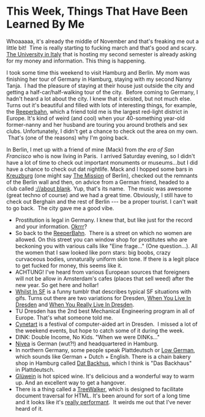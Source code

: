 <!--
slug: this-week-things-that-have-been-learned-by-me
date: Mon Nov 18 2013 09:58:00 GMT-0800 (Pacific Standard Time)
tags: hamburg, berlin, nanny, plattdeutsch, gluwein, dink, reeperbahn, kreuzburg, ://about blank, treewalker, boobs, okrrr
title: This Week, Things That Have Been Learned By Me
id: 67379994511
link: http://blog.mhgbrown.is/post/67379994511/this-week-things-that-have-been-learned-by-me
raw: {"type":"text","blog_name":"mhgbrown-writing","blog":{"name":"mhgbrown-writing","title":"","description":"","url":"http://blog.mhgbrown.is/","uuid":"t:ePEJSJNMnTiNT1c2s-GWmw","updated":1455741575},"id":67379994511,"post_url":"http://blog.mhgbrown.is/post/67379994511/this-week-things-that-have-been-learned-by-me","slug":"this-week-things-that-have-been-learned-by-me","date":"2013-11-18 17:58:00 GMT","timestamp":1384797480,"state":"published","format":"html","reblog_key":"Ovt3uUty","tags":["hamburg","berlin","nanny","plattdeutsch","gluwein","dink","reeperbahn","kreuzburg","://about blank","treewalker","boobs","okrrr"],"short_url":"https://tmblr.co/ZYX4lq_mAH_F","summary":"This Week, Things That Have Been Learned By Me","should_open_in_legacy":false,"recommended_source":null,"recommended_color":null,"note_count":0,"title":"This Week, Things That Have Been Learned By Me","body":"<p>Whoaaaaa, it&rsquo;s already the middle of November and that&rsquo;s freaking me out a little bit!  Time is really starting to fucking march and that&rsquo;s good and scary. <a href=\"http://www.unibz.it/\">The University in Italy</a> that is hosting my second semester is already asking for my money and information. This thing is happening.</p>\n<p>I took some time this weekend to visit Hamburg and Berlin. My mom was finishing her tour of Germany in Hamburg, staying with my second Nanny Tanja.  I had the pleasure of staying at their house just outside the city and getting a half-car/half-walking tour of the city.  Before coming to Germany, I hadn&rsquo;t heard a lot about the city. I knew that it existed, but not much else. Turns out it&rsquo;s beautiful and filled with lots of interesting things, for example, the <a href=\"http://en.wikipedia.org/wiki/Reeperbahn\">Reeperbahn</a>, which a friend told me is the largest red-light district in Europe. It&rsquo;s kind of weird (and cool) when your 40-something year-old former-nanny and her husband are touring you around brothels and sex clubs. Unfortunately, I didn&rsquo;t get a chance to check out the area on my own.  That&rsquo;s (one of the reasons) why I&rsquo;m going back.</p>\n<p>In Berlin, I met up with a friend of mine (Mack) from <em>the era of San Francisco </em>who is now living in Paris.  I arrived Saturday evening, so I didn&rsquo;t have a lot of time to check out important monuments or museums&hellip;but I did have a chance to check out dat nightlife. Mack and I hopped some bars in <a href=\"http://en.wikipedia.org/wiki/Kreuzberg\">Kreuzburg</a> (one might say <a href=\"http://en.wikipedia.org/wiki/Mission_District,_San_Francisco\">The Mission</a> of Berlin), checked out the remnants of the Berlin wall and then, on advice from a German friend, headed to a club called <a href=\"http://aboutparty.net/\">://about blank</a>. Yup, that&rsquo;s its name.  The music was awesome (great techno of course) and we had a great time. Obviously, I still have to check out Berghain and the rest of Berlin — be a proper tourist. I can&rsquo;t wait to go back.  The city gave me a good vibe.</p>\n<ul><li>Prostitution is legal in Germany. I knew that, but like just for the record and your information. <a href=\"http://www.youtube.com/watch?v=qSB-5Nnw9rU\">Okrrr</a>?</li>\n<li>So back to the <a href=\"http://en.wikipedia.org/wiki/Reeperbahn\">ReeperBahn</a>.  There is a street on which no women are allowed. On this street you can window shop for prostitutes who are beckoning you with various calls like &ldquo;Eine frage&hellip;&rdquo; (One question&hellip;). All the women that I saw looked like porn stars: big boobs, crazy curvaceous bodies, unnaturally uniform skin tone. If there is a legit place to get fucked for money, this seems like it.</li>\n<li>ACHTUNG! I&rsquo;ve heard from various European sources that foreigners will not be allow in Amsterdam&rsquo;s cafes (places that sell weed) after the new year. So get here and hollar!</li>\n<li><a href=\"http://whilstinsf.tumblr.com/\">Whilst In SF</a> is a funny tumblr that describes typical SF situations with gifs. Turns out there are two variations for Dresden, <a href=\"http://whenyouliveindresden.tumblr.com/\">When You Live In Dresden</a> and <a href=\"http://whenyoureallyliveindresden.tumblr.com/\">When You Really Live In Dresden</a>.</li>\n<li>TU Dresden has the 2nd best Mechanical Engineering program in all of Europe. That&rsquo;s what someone told me.</li>\n<li><a href=\"http://www.cynetart.de/?l=e\">Cynetart</a> is a festival of computer-aided art in Dresden.  I missed a lot of the weekend events, but hope to catch some of it during the week.</li>\n<li>DINK: Double Income, No Kids. &ldquo;When we were DINKs&hellip;&rdquo;</li>\n<li><a href=\"http://en.wikipedia.org/wiki/Nivea\">Nivea</a> is German (wut?!) and headquartered in Hamburg.</li>\n<li>In northern Germany, some people speak Plattdeutsch or <a href=\"http://en.wikipedia.org/wiki/Low_German\">Low German</a>, which sounds like German + Dutch + English. There is a chain bakery shop in Hamburg called <a href=\"http://www.datbackhus.de/\">Dat Backhus</a>, which I think is &ldquo;Das Backhaus&rdquo; in Plattdeutsch.</li>\n<li><a href=\"http://en.wikipedia.org/wiki/Mulled_wine\">Glüwein</a> is hot spiced wine. It&rsquo;s delicious and a wonderful way to warm up. And an excellent way to get a hangover.</li>\n<li>There is a thing called a <a href=\"https://developer.mozilla.org/en/docs/Web/API/TreeWalker\">TreeWalker</a>, which is designed to facilitate document traversal for HTML. It&rsquo;s been around for sort of a long time and it looks like it&rsquo;s <a href=\"http://stackoverflow.com/questions/2579666/getelementsbytagname-equivalent-for-textnodes\">really performant</a>.  It weirds me out that I&rsquo;ve never heard of it.</li>\n</ul>","reblog":{"comment":"<p><p>Whoaaaaa, it’s already the middle of November and that’s freaking me out a little bit!  Time is really starting to fucking march and that’s good and scary. <a href=\"http://www.unibz.it/\">The University in Italy</a> that is hosting my second semester is already asking for my money and information. This thing is happening.</p>\n<p>I took some time this weekend to visit Hamburg and Berlin. My mom was finishing her tour of Germany in Hamburg, staying with my second Nanny Tanja.  I had the pleasure of staying at their house just outside the city and getting a half-car/half-walking tour of the city.  Before coming to Germany, I hadn’t heard a lot about the city. I knew that it existed, but not much else. Turns out it’s beautiful and filled with lots of interesting things, for example, the <a href=\"http://en.wikipedia.org/wiki/Reeperbahn\">Reeperbahn</a>, which a friend told me is the largest red-light district in Europe. It’s kind of weird (and cool) when your 40-something year-old former-nanny and her husband are touring you around brothels and sex clubs. Unfortunately, I didn’t get a chance to check out the area on my own.  That’s (one of the reasons) why I’m going back.</p>\n<p>In Berlin, I met up with a friend of mine (Mack) from <em>the era of San Francisco </em>who is now living in Paris.  I arrived Saturday evening, so I didn’t have a lot of time to check out important monuments or museums…but I did have a chance to check out dat nightlife. Mack and I hopped some bars in <a href=\"http://en.wikipedia.org/wiki/Kreuzberg\">Kreuzburg</a> (one might say <a href=\"http://en.wikipedia.org/wiki/Mission_District,_San_Francisco\">The Mission</a> of Berlin), checked out the remnants of the Berlin wall and then, on advice from a German friend, headed to a club called <a href=\"http://aboutparty.net/\">://about blank</a>. Yup, that’s its name.  The music was awesome (great techno of course) and we had a great time. Obviously, I still have to check out Berghain and the rest of Berlin — be a proper tourist. I can’t wait to go back.  The city gave me a good vibe.</p>\n<ul><li>Prostitution is legal in Germany. I knew that, but like just for the record and your information. <a href=\"http://www.youtube.com/watch?v=qSB-5Nnw9rU\">Okrrr</a>?</li>\n<li>So back to the <a href=\"http://en.wikipedia.org/wiki/Reeperbahn\">ReeperBahn</a>.  There is a street on which no women are allowed. On this street you can window shop for prostitutes who are beckoning you with various calls like “Eine frage…” (One question…). All the women that I saw looked like porn stars: big boobs, crazy curvaceous bodies, unnaturally uniform skin tone. If there is a legit place to get fucked for money, this seems like it.</li>\n<li>ACHTUNG! I’ve heard from various European sources that foreigners will not be allow in Amsterdam’s cafes (places that sell weed) after the new year. So get here and hollar!</li>\n<li><a href=\"http://whilstinsf.tumblr.com/\">Whilst In SF</a> is a funny tumblr that describes typical SF situations with gifs. Turns out there are two variations for Dresden, <a href=\"http://whenyouliveindresden.tumblr.com/\">When You Live In Dresden</a> and <a href=\"http://whenyoureallyliveindresden.tumblr.com/\">When You Really Live In Dresden</a>.</li>\n<li>TU Dresden has the 2nd best Mechanical Engineering program in all of Europe. That’s what someone told me.</li>\n<li><a href=\"http://www.cynetart.de/?l=e\">Cynetart</a> is a festival of computer-aided art in Dresden.  I missed a lot of the weekend events, but hope to catch some of it during the week.</li>\n<li>DINK: Double Income, No Kids. “When we were DINKs…”</li>\n<li><a href=\"http://en.wikipedia.org/wiki/Nivea\">Nivea</a> is German (wut?!) and headquartered in Hamburg.</li>\n<li>In northern Germany, some people speak Plattdeutsch or <a href=\"http://en.wikipedia.org/wiki/Low_German\">Low German</a>, which sounds like German + Dutch + English. There is a chain bakery shop in Hamburg called <a href=\"http://www.datbackhus.de/\">Dat Backhus</a>, which I think is “Das Backhaus” in Plattdeutsch.</li>\n<li><a href=\"http://en.wikipedia.org/wiki/Mulled_wine\">Glüwein</a> is hot spiced wine. It’s delicious and a wonderful way to warm up. And an excellent way to get a hangover.</li>\n<li>There is a thing called a <a href=\"https://developer.mozilla.org/en/docs/Web/API/TreeWalker\">TreeWalker</a>, which is designed to facilitate document traversal for HTML. It’s been around for sort of a long time and it looks like it’s <a href=\"http://stackoverflow.com/questions/2579666/getelementsbytagname-equivalent-for-textnodes\">really performant</a>.  It weirds me out that I’ve never heard of it.</li>\n</ul></p>","tree_html":""},"trail":[{"blog":{"name":"mhgbrown-writing","active":true,"theme":{"header_full_width":2448,"header_full_height":3264,"header_focus_width":2048,"header_focus_height":1152,"avatar_shape":"circle","background_color":"#FAFAFA","body_font":"Helvetica Neue","header_bounds":"997,2351,2266,96","header_image":"https://static.tumblr.com/4b23ec7fb988076e81306480748de0b1/aqgwfuh/OUkncja1l/tumblr_static_5q6zyxvvxkco0k440g4kokosg.jpg","header_image_focused":"https://static.tumblr.com/4b23ec7fb988076e81306480748de0b1/aqgwfuh/SPuncja1u/tumblr_static_tumblr_static_5q6zyxvvxkco0k440g4kokosg_focused_v3.jpg","header_image_scaled":"https://static.tumblr.com/4b23ec7fb988076e81306480748de0b1/aqgwfuh/OUkncja1l/tumblr_static_5q6zyxvvxkco0k440g4kokosg_2048_v2.jpg","header_stretch":true,"link_color":"#529ECC","show_avatar":true,"show_description":true,"show_header_image":true,"show_title":true,"title_color":"#444444","title_font":"Gibson","title_font_weight":"bold"},"share_likes":false,"share_following":false,"can_be_followed":true},"post":{"id":"67379994511"},"content_raw":"<p><p>Whoaaaaa, it’s already the middle of November and that’s freaking me out a little bit!  Time is really starting to fucking march and that’s good and scary. <a href=\"http://www.unibz.it/\">The University in Italy</a> that is hosting my second semester is already asking for my money and information. This thing is happening.</p>\n<p>I took some time this weekend to visit Hamburg and Berlin. My mom was finishing her tour of Germany in Hamburg, staying with my second Nanny Tanja.  I had the pleasure of staying at their house just outside the city and getting a half-car/half-walking tour of the city.  Before coming to Germany, I hadn’t heard a lot about the city. I knew that it existed, but not much else. Turns out it’s beautiful and filled with lots of interesting things, for example, the <a href=\"http://en.wikipedia.org/wiki/Reeperbahn\">Reeperbahn</a>, which a friend told me is the largest red-light district in Europe. It’s kind of weird (and cool) when your 40-something year-old former-nanny and her husband are touring you around brothels and sex clubs. Unfortunately, I didn’t get a chance to check out the area on my own.  That’s (one of the reasons) why I’m going back.</p>\n<p>In Berlin, I met up with a friend of mine (Mack) from <em>the era of San Francisco </em>who is now living in Paris.  I arrived Saturday evening, so I didn’t have a lot of time to check out important monuments or museums…but I did have a chance to check out dat nightlife. Mack and I hopped some bars in <a href=\"http://en.wikipedia.org/wiki/Kreuzberg\">Kreuzburg</a> (one might say <a href=\"http://en.wikipedia.org/wiki/Mission_District,_San_Francisco\">The Mission</a> of Berlin), checked out the remnants of the Berlin wall and then, on advice from a German friend, headed to a club called <a href=\"http://aboutparty.net/\">://about blank</a>. Yup, that’s its name.  The music was awesome (great techno of course) and we had a great time. Obviously, I still have to check out Berghain and the rest of Berlin — be a proper tourist. I can’t wait to go back.  The city gave me a good vibe.</p>\n<ul><li>Prostitution is legal in Germany. I knew that, but like just for the record and your information. <a href=\"http://www.youtube.com/watch?v=qSB-5Nnw9rU\">Okrrr</a>?</li>\n<li>So back to the <a href=\"http://en.wikipedia.org/wiki/Reeperbahn\">ReeperBahn</a>.  There is a street on which no women are allowed. On this street you can window shop for prostitutes who are beckoning you with various calls like “Eine frage…” (One question…). All the women that I saw looked like porn stars: big boobs, crazy curvaceous bodies, unnaturally uniform skin tone. If there is a legit place to get fucked for money, this seems like it.</li>\n<li>ACHTUNG! I’ve heard from various European sources that foreigners will not be allow in Amsterdam’s cafes (places that sell weed) after the new year. So get here and hollar!</li>\n<li><a href=\"http://whilstinsf.tumblr.com/\">Whilst In SF</a> is a funny tumblr that describes typical SF situations with gifs. Turns out there are two variations for Dresden, <a href=\"http://whenyouliveindresden.tumblr.com/\">When You Live In Dresden</a> and <a href=\"http://whenyoureallyliveindresden.tumblr.com/\">When You Really Live In Dresden</a>.</li>\n<li>TU Dresden has the 2nd best Mechanical Engineering program in all of Europe. That’s what someone told me.</li>\n<li><a href=\"http://www.cynetart.de/?l=e\">Cynetart</a> is a festival of computer-aided art in Dresden.  I missed a lot of the weekend events, but hope to catch some of it during the week.</li>\n<li>DINK: Double Income, No Kids. “When we were DINKs…”</li>\n<li><a href=\"http://en.wikipedia.org/wiki/Nivea\">Nivea</a> is German (wut?!) and headquartered in Hamburg.</li>\n<li>In northern Germany, some people speak Plattdeutsch or <a href=\"http://en.wikipedia.org/wiki/Low_German\">Low German</a>, which sounds like German + Dutch + English. There is a chain bakery shop in Hamburg called <a href=\"http://www.datbackhus.de/\">Dat Backhus</a>, which I think is “Das Backhaus” in Plattdeutsch.</li>\n<li><a href=\"http://en.wikipedia.org/wiki/Mulled_wine\">Glüwein</a> is hot spiced wine. It’s delicious and a wonderful way to warm up. And an excellent way to get a hangover.</li>\n<li>There is a thing called a <a href=\"https://developer.mozilla.org/en/docs/Web/API/TreeWalker\">TreeWalker</a>, which is designed to facilitate document traversal for HTML. It’s been around for sort of a long time and it looks like it’s <a href=\"http://stackoverflow.com/questions/2579666/getelementsbytagname-equivalent-for-textnodes\">really performant</a>.  It weirds me out that I’ve never heard of it.</li>\n</ul></p>","content":"<p><p>Whoaaaaa, it&rsquo;s already the middle of November and that&rsquo;s freaking me out a little bit! &nbsp;Time is really starting to fucking march and that&rsquo;s good and scary. <a href=\"http://www.unibz.it/\">The University in Italy</a> that is hosting my second semester is already asking for my money and information. This thing is happening.</p>\n<p>I took some time this weekend to visit Hamburg and Berlin. My mom was finishing her tour of Germany in Hamburg, staying with my second Nanny Tanja. &nbsp;I had the pleasure of staying at their house just outside the city and getting a half-car/half-walking tour of the city. &nbsp;Before coming to Germany, I hadn&rsquo;t heard a lot about the city. I knew that it existed, but not much else. Turns out it&rsquo;s beautiful and filled with lots of interesting things, for example, the <a href=\"http://en.wikipedia.org/wiki/Reeperbahn\">Reeperbahn</a>, which a friend told me is the largest red-light district in Europe. It&rsquo;s kind of weird (and cool) when your 40-something year-old former-nanny and her husband are touring you around brothels and sex clubs. Unfortunately, I didn&rsquo;t get a chance to check out the area on my own. &nbsp;That&rsquo;s (one of the reasons) why I&rsquo;m going back.</p>\n<p>In Berlin, I met up with a friend of mine (Mack) from <em>the era of San Francisco </em>who is now living in Paris. &nbsp;I arrived Saturday evening, so I didn&rsquo;t have a lot of time to check out important monuments or museums&hellip;but I did have a chance to check out dat nightlife. Mack and I hopped some bars in <a href=\"http://en.wikipedia.org/wiki/Kreuzberg\">Kreuzburg</a>&nbsp;(one might say <a href=\"http://en.wikipedia.org/wiki/Mission_District,_San_Francisco\">The Mission</a> of Berlin), checked out the remnants of the Berlin wall and then, on advice from a German friend, headed to a club called <a href=\"http://aboutparty.net/\">://about blank</a>. Yup, that&rsquo;s its name. &nbsp;The music was awesome (great techno of course) and we had a great time. Obviously, I still have to check out Berghain and the rest of Berlin &mdash; be a proper tourist. I can&rsquo;t wait to go back. &nbsp;The city gave me a good vibe.</p>\n<ul><li>Prostitution is legal in Germany. I knew that, but like just for the record and your information. <a href=\"http://www.youtube.com/watch?v=qSB-5Nnw9rU\">Okrrr</a>?</li>\n<li>So back to the <a href=\"http://en.wikipedia.org/wiki/Reeperbahn\">ReeperBahn</a>. &nbsp;There is a street on which no women are allowed. On this street you can window shop for prostitutes who are beckoning you with various calls like &ldquo;Eine frage&hellip;&rdquo; (One question&hellip;). All the women that I saw looked like porn stars: big boobs, crazy curvaceous bodies, unnaturally uniform skin tone. If there is a legit place to get fucked for money, this seems like it.</li>\n<li>ACHTUNG! I&rsquo;ve heard from various European sources that foreigners will not be allow in Amsterdam&rsquo;s cafes (places that sell weed) after the new year. So get here and hollar!</li>\n<li><a href=\"http://whilstinsf.tumblr.com/\">Whilst In SF</a> is a funny tumblr that describes typical SF situations with gifs. Turns out there are two variations for Dresden,&nbsp;<a href=\"http://whenyouliveindresden.tumblr.com/\">When You Live In Dresden</a> and <a href=\"http://whenyoureallyliveindresden.tumblr.com/\">When You Really Live In Dresden</a>.</li>\n<li>TU Dresden has the 2nd best Mechanical Engineering program in all of Europe. That&rsquo;s what someone told me.</li>\n<li><a href=\"http://www.cynetart.de/?l=e\">Cynetart</a>&nbsp;is a festival of computer-aided art in Dresden. &nbsp;I missed a lot of the weekend events, but hope to catch some of it during the week.</li>\n<li>DINK: Double Income, No Kids. &ldquo;When we were DINKs&hellip;&rdquo;</li>\n<li><a href=\"http://en.wikipedia.org/wiki/Nivea\">Nivea</a> is German (wut?!) and headquartered in Hamburg.</li>\n<li>In northern Germany, some people speak Plattdeutsch or <a href=\"http://en.wikipedia.org/wiki/Low_German\">Low German</a>, which sounds like German + Dutch + English. There is a chain bakery shop in Hamburg called <a href=\"http://www.datbackhus.de/\">Dat Backhus</a>, which I think is &ldquo;Das Backhaus&rdquo; in&nbsp;Plattdeutsch.</li>\n<li><a href=\"http://en.wikipedia.org/wiki/Mulled_wine\">Gl&uuml;wein</a>&nbsp;is hot spiced wine. It&rsquo;s delicious and a wonderful way to warm up. And an excellent way to get a hangover.</li>\n<li>There is a thing called a <a href=\"https://developer.mozilla.org/en/docs/Web/API/TreeWalker\">TreeWalker</a>, which is designed to facilitate document traversal for HTML. It&rsquo;s been around for sort of a long time and it looks like it&rsquo;s <a href=\"http://stackoverflow.com/questions/2579666/getelementsbytagname-equivalent-for-textnodes\">really performant</a>. &nbsp;It weirds me out that I&rsquo;ve never heard of it.</li>\n</ul></p>","is_current_item":true,"is_root_item":true}],"can_like":false,"can_reblog":false,"can_send_in_message":true,"can_reply":false,"display_avatar":true}
publish: 2013-11-018
-->


This Week, Things That Have Been Learned By Me
==============================================

Whoaaaaa, it's already the middle of November and that's freaking me out
a little bit!  Time is really starting to fucking march and that's good
and scary. [The University in Italy](http://www.unibz.it/) that is
hosting my second semester is already asking for my money and
information. This thing is happening.

I took some time this weekend to visit Hamburg and Berlin. My mom was
finishing her tour of Germany in Hamburg, staying with my second Nanny
Tanja.  I had the pleasure of staying at their house just outside the
city and getting a half-car/half-walking tour of the city.  Before
coming to Germany, I hadn't heard a lot about the city. I knew that it
existed, but not much else. Turns out it's beautiful and filled with
lots of interesting things, for example, the
[Reeperbahn](http://en.wikipedia.org/wiki/Reeperbahn), which a friend
told me is the largest red-light district in Europe. It's kind of weird
(and cool) when your 40-something year-old former-nanny and her husband
are touring you around brothels and sex clubs. Unfortunately, I didn't
get a chance to check out the area on my own.  That's (one of the
reasons) why I'm going back.

In Berlin, I met up with a friend of mine (Mack) from *the era of San
Francisco* who is now living in Paris.  I arrived Saturday evening, so I
didn't have a lot of time to check out important monuments or
museums...but I did have a chance to check out dat nightlife. Mack and I
hopped some bars in
[Kreuzburg](http://en.wikipedia.org/wiki/Kreuzberg) (one might say [The
Mission](http://en.wikipedia.org/wiki/Mission_District,_San_Francisco)
of Berlin), checked out the remnants of the Berlin wall and then, on
advice from a German friend, headed to a club called [://about
blank](http://aboutparty.net/). Yup, that's its name.  The music was
awesome (great techno of course) and we had a great time. Obviously, I
still have to check out Berghain and the rest of Berlin --- be a proper
tourist. I can't wait to go back.  The city gave me a good vibe.

-   Prostitution is legal in Germany. I knew that, but like just for the
    record and your information.
    [Okrrr](http://www.youtube.com/watch?v=qSB-5Nnw9rU)?
-   So back to the
    [ReeperBahn](http://en.wikipedia.org/wiki/Reeperbahn).  There is a
    street on which no women are allowed. On this street you can window
    shop for prostitutes who are beckoning you with various calls like
    "Eine frage..." (One question...). All the women that I saw looked
    like porn stars: big boobs, crazy curvaceous bodies, unnaturally
    uniform skin tone. If there is a legit place to get fucked for
    money, this seems like it.
-   ACHTUNG! I've heard from various European sources that foreigners
    will not be allow in Amsterdam's cafes (places that sell weed) after
    the new year. So get here and hollar!
-   [Whilst In SF](http://whilstinsf.tumblr.com/) is a funny tumblr that
    describes typical SF situations with gifs. Turns out there are two
    variations for Dresden, [When You Live In
    Dresden](http://whenyouliveindresden.tumblr.com/) and [When You
    Really Live In
    Dresden](http://whenyoureallyliveindresden.tumblr.com/).
-   TU Dresden has the 2nd best Mechanical Engineering program in all of
    Europe. That's what someone told me.
-   [Cynetart](http://www.cynetart.de/?l=e) is a festival of
    computer-aided art in Dresden.  I missed a lot of the weekend
    events, but hope to catch some of it during the week.
-   DINK: Double Income, No Kids. "When we were DINKs..."
-   [Nivea](http://en.wikipedia.org/wiki/Nivea) is German (wut?!) and
    headquartered in Hamburg.
-   In northern Germany, some people speak Plattdeutsch or [Low
    German](http://en.wikipedia.org/wiki/Low_German), which sounds like
    German + Dutch + English. There is a chain bakery shop in Hamburg
    called [Dat Backhus](http://www.datbackhus.de/), which I think is
    "Das Backhaus" in Plattdeutsch.
-   [Glüwein](http://en.wikipedia.org/wiki/Mulled_wine) is hot spiced
    wine. It's delicious and a wonderful way to warm up. And an
    excellent way to get a hangover.
-   There is a thing called a
    [TreeWalker](https://developer.mozilla.org/en/docs/Web/API/TreeWalker),
    which is designed to facilitate document traversal for HTML. It's
    been around for sort of a long time and it looks like it's [really
    performant](http://stackoverflow.com/questions/2579666/getelementsbytagname-equivalent-for-textnodes).
     It weirds me out that I've never heard of it.

